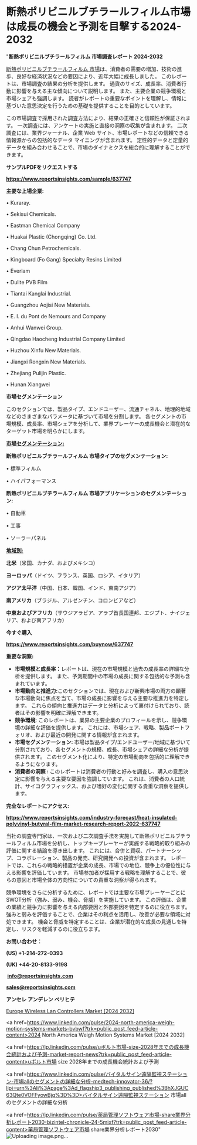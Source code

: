 # 断熱ポリビニルブチラールフィルム市場は成長の機会と予測を目撃する2024-2032

"<strong>断熱ポリビニルブチラールフィルム 市場調査レポート 2024-2032</strong>

<a href=https://www.reportsinsights.com/sample/637747>断熱ポリビニルブチラールフィルム 市場</a>は、消費者の需要の増加、技術の進歩、良好な経済状況などの要因により、近年大幅に成長しました。 このレポートは、市場調査の結果の分析を提供します。 通貨のサイズ、成長率、消費者行動に影響を与える主な傾向について説明します。 また、主要企業の競争環境と市場シェアも強調します。 読者がレポートの重要なポイントを理解し、情報に基づいた意思決定を行うための基礎を提供することを目的としています。

この市場調査で採用された調査方法により、結果の正確さと信頼性が保証されます。 一次調査には、アンケートの実施と直接の洞察の収集が含まれます。 二次調査には、業界ジャーナル、企業 Web サイト、市場レポートなどの信頼できる情報源からの包括的なデータ マイニングが含まれます。 定性的データと定量的データを組み合わせることで、市場のダイナミクスを総合的に理解することができます。

<strong><b>サンプルPDFをリクエストする</b></strong>

<a href=https://www.reportsinsights.com/sample/637747><strong><u>https://www.reportsinsights.com/sample/637747</u></strong></a>

<strong>主要な上場企業:</strong>

• Kuraray.

• Sekisui Chemicals.

• Eastman Chemical Company

• Huakai Plastic (Chongqing) Co. Ltd.

• Chang Chun Petrochemicals.

• Kingboard (Fo Gang) Specialty Resins Limited

• Everlam

• Dulite PVB Film

• Tiantai Kanglai Industrial.

• Guangzhou Aojisi New Materials.

• E. I. du Pont de Nemours and Company

• Anhui Wanwei Group.

• Qingdao Haocheng Industrial Company Limited

• Huzhou Xinfu New Materials.

• Jiangxi Rongxin New Materials.

• Zhejiang Pulijin Plastic.

• Hunan Xiangwei

<strong>市場セグメンテーション</strong>

このセクションでは、製品タイプ、エンドユーザー、流通チャネル、地理的地域などのさまざまなパラメータに基づいて市場を分割します。 各セグメントの市場規模、成長率、市場シェアを分析して、業界プレーヤーの成長機会と潜在的なターゲット市場を明らかにします。

<strong><u>市場セグメンテーション</u></strong><strong><u>:</u></strong>

<strong>断熱ポリビニルブチラールフィルム 市場タイプのセグメンテーション:</strong>

• 標準フィルム

• ハイパフォーマンス

<strong>断熱ポリビニルブチラールフィルム 市場アプリケーションのセグメンテーション:</strong>

• 自動車

• 工事

• ソーラーパネル

<strong><u>地域別</u></strong><strong><u>:</u></strong>

<strong>北米</strong>（米国、カナダ、およびメキシコ）

<strong>ヨーロッパ</strong>（ドイツ、フランス、英国、ロシア、イタリア）

<strong>アジア太平洋</strong>（中国、日本、韓国、インド、東南アジア）

<strong>南アメリカ</strong>（ブラジル、アルゼンチン、コロンビアなど）

<strong>中東およびアフリカ</strong>（サウジアラビア、アラブ首長国連邦、エジプト、ナイジェリア、および南アフリカ）

<strong>今すぐ購入</strong>

<a href=https://www.reportsinsights.com/buynow/637747><strong><u>https://www.reportsinsights.com/buynow/637747</u></strong></a>

<strong>重要な洞察:</strong>
<ul>
  <li><strong>市場規模と成長率：</strong>レポートは、現在の市場規模と過去の成長率の詳細な分析を提供します。 また、予測期間中の市場の成長に関する包括的な予測も含まれています。</li>
  <li><strong>市場動向と推進力:</strong>このセクションでは、現在および新興市場の両方の顕著な市場動向に焦点を当て、市場の成長に影響を与える主要な推進力を特定します。 これらの傾向と推進力はデータと分析によって裏付けられており、読者はその影響を明確に理解できます。</li>
  <li><strong>競争環境</strong>: このレポートは、業界の主要企業のプロフィールを示し、競争環境の詳細な評価を提供します。 これには、市場シェア、戦略、製品ポートフォリオ、および最近の開発に関する情報が含まれます。</li>
  <li><strong>市場セグメンテーション: </strong>市場は製品タイプ/エンドユーザー/地域に基づいて分割されており、各セグメントの規模、成長、市場シェアの詳細な分析が提供されます。 このセグメント化により、特定の市場動向を包括的に理解できるようになります。</li>
  <li><strong>消費者の洞察 : </strong>このレポートは消費者の行動と好みを調査し、購入の意思決定に影響を与える主要な要因を強調しています。 これは、消費者の人口統計、サイコグラフィックス、および嗜好の変化に関する貴重な洞察を提供します。</li>
</ul>
<strong>完全なレポートにアクセス:</strong>

<a href=https://www.reportsinsights.com/industry-forecast/heat-insulated-polyvinyl-butyral-film-market-research-report-2022-637747><strong><u><b>https://www.reportsinsights.com/industry-forecast/heat-insulated-polyvinyl-butyral-film-market-research-report-2022-637747</b></u></strong></a>

当社の調査専門家は、一次および二次調査手法を実施して断熱ポリビニルブチラールフィルム市場を分析し、トップキープレーヤーが実施する戦略的取り組みの評価に関する結論を導き出します。 これには、合併と買収、パートナーシップ、コラボレーション、製品の発売、研究開発への投資が含まれます。 レポートでは、これらの戦略的措置が企業の成長、市場での地位、競争上の優位性に与える影響を評価しています。 市場参加者が採用する戦略を理解することで、彼らの意図と市場全体の方向性についての貴重な洞察が得られます。

競争環境をさらに分析するために、レポートでは主要な市場プレーヤーごとにSWOT分析（強み、弱み、機会、脅威）を実施しています。 この評価は、企業の業績と競争力に影響を与える内部要因と外部要因を特定するのに役立ちます。 強みと弱みを評価することで、企業はその利点を活用し、改善が必要な領域に対処できます。 機会と脅威を特定することは、企業が潜在的な成長の見通しを特定し、リスクを軽減するのに役立ちます。

<strong>お問い合わせ：</strong>

<strong>(US) +1-214-272-0393</strong>

<strong>(UK) +44-20-8133-9198</strong>

<strong> </strong><a href=info@reportsinsights.com><strong><u>info@reportsinsights.com</u></strong></a>

<a href=sales@reportsinsights.com><strong><u>sales@reportsinsights.com</u></strong></a>

<strong>アンセレ アンデレン ベリヒテ</strong>

<a href=https://www.linkedin.com/pulse/europe-wireless-lan-controllers-markets-strategic-ap3hc/>Europe Wireless Lan Controllers Market [2024 2032]</a>

<a href=https://www.linkedin.com/pulse/2024-north-america-weigh-motion-systems-markets-bvbwf?trk=public_post_feed-article-content>2024 North America Weigh Motion Systems Market [2024 2032]</a>

<a href=https://jp.linkedin.com/pulse/uボルト市場-size-2028年までの成長機会統計および予測-market-report-news?trk=public_post_feed-article-content>uボルト市場 size 2028年までの成長機会統計および予測</a>

<a href=https://www.linkedin.com/pulse/バイタルサイン遠隔監視ステーション-市場allのセグメントの詳細な分析-medtech-innovator-36/?lipi=urn%3Ali%3Apage%3Ad_flagship3_publishing_published%3BhXJGUC63Qte0VOFFyowBjg%3D%3D>バイタルサイン遠隔監視ステーション 市場allのセグメントの詳細な分析</a>

<a href=https://jp.linkedin.com/pulse/薬局管理ソフトウェア市場-share業界分析レポート2030-bizintel-chronicle-24-5mixf?trk=public_post_feed-article-content>薬局管理ソフトウェア市場 share業界分析レポート2030</a>"
![Uploading image.png…]()
